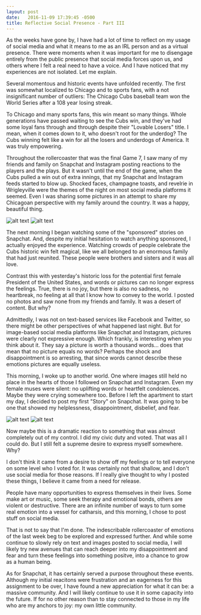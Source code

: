 ```yaml
---
layout: post
date:   2016-11-09 17:39:45 -0500
title: Reflective Social Presence - Part III
---
```


As the weeks have gone by, I have had a lot of time to reflect on my usage of social media and what it means to me as an IRL person and as a virtual presence.  There were moments when it was important for me to disengage entirely from the public presence that social media forces upon us, and others where I felt a real need to have a voice.  And I have noticed that my experiences are not isolated.  Let me explain.

Several momentous and historic events have unfolded recently.  The first was somewhat localized to Chicago and to sports fans, with a not insignificant number of outliers: The Chicago Cubs baseball team won the World Series after a 108 year losing streak.  

To Chicago and many sports fans, this win meant so many things.  Whole generations have passed waiting to see the Cubs win, and they've had some loyal fans through and through despite their "Lovable Losers" title.  I mean, when it comes down to it, who doesn't root for the underdog?  The Cubs winning felt like a win for all the losers and underdogs of America.  It was truly empowering.

Throughout the rollercoaster that was the final Game 7, I saw many of my friends and family on Snapchat and Instagram posting reactions to the players and the plays.  But it wasn't until the end of the game, when the Cubs pulled a win out of extra innings, that my Snapchat and Instagram feeds started to blow up.  Shocked faces, champagne toasts, and revelrie in Wrigleyville were the themes of the night on most social media platforms it seemed.  Even I was sharing some pictures in an attempt to share my Chicagoan perspective with my family around the country.  It was a happy, beautiful thing.

![alt text](/dwblog/images/CubsParade1.jpg "Screenshot sponsored content")
![alt text](/dwblog/images/CubsParade2.jpg "Screenshot sponsored content")

The next morning I began watching some of the "sponsored" stories on Snapchat.  And, despite my initial hesitation to watch anything sponsored, I actually enjoyed the experience.  Watching crowds of people celebrate the Cubs historic win felt magical, like we all belonged to an enormous family that had just reunited.  These people were brothers and sisters and it was all love.

Contrast this with yesterday's historic loss for the potential first female President of the United States, and words or pictures can no longer express the feelings.  True, there is no joy, but there is also no sadness, no heartbreak, no feeling at all that I know how to convey to the world.  I posted no photos and saw none from my friends and family.  It was a desert of content.  But why?

Admittedly, I was not on text-based services like Facebook and Twitter, so there might be other perspectives of what happened last night.  But for image-based social media platforms like Snapchat and Instagram, pictures were clearly not expressive enough.  Which frankly, is interesting when you think about it.  They say a picture is worth a thousand words... does that mean that no picture equals no words?  Perhaps the shock and disappointment is so arresting, that since words cannot describe these emotions pictures are equally useless.

This morning, I woke up to another world.  One where images still held no place in the hearts of those I followed on Snapchat and Instagram.  Even my female muses were silent: no uplifting words or heartfelt condolences.  Maybe they were crying somewhere too.  Before I left the apartment to start my day, I decided to post my first "Story" on Snapchat.  It was going to be one that showed my helplessness, disappointment, disbelief, and fear.

![alt text](/dwblog/images/SnapchatStory.jpg "Screenshot of my post-election, first story on Snapchat")
![alt text](/dwblog/images/InstagramPost.jpg "Screenshot of my post-election Instagram post")

Now maybe this is a dramatic reaction to something that was almost completely out of my control.  I did my civic duty and voted.  That was all I could do.  But I still felt a supreme desire to express myself somewhere.  Why?

I don't think it came from a desire to show off my feelings or to tell everyone on some level who I voted for.  It was certainly not that shallow, and I don't use social media for those reasons.  If I really give thought to why I posted these things, I believe it came from a need for release.  

People have many opportunities to express themselves in their lives.  Some make art or music, some seek therapy and emotional bonds, others are violent or destructive.  There are an infinite number of ways to turn some real emotion into a vessel for catharsis, and this morning, I chose to post stuff on social media.  

That is not to say that I'm done.  The indescribable rollercoaster of emotions of the last week beg to be explored and expressed further.  And while some continue to slowly rely on text and images posted to social media, I will likely try new avenues that can reach deeper into my disappointment and fear and turn these feelings into something positve, into a chance to grow as a human being.

As for Snapchat, it has certainly served a purpose throughout these events.  Although my initial reacitons were frustration and an eagerness for this assignment to be over, I have found a new appreciation for what it can be: a massive community.  And I will likely continue to use it in some capacity into the future.  If for no other reason than to stay connected to those in my life who are my anchors to joy: my own little community.
